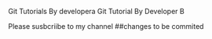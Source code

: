Git Tutorials By developera Git Tutorial By Developer B

Please susbcriibe to my channel
##changes to be commited